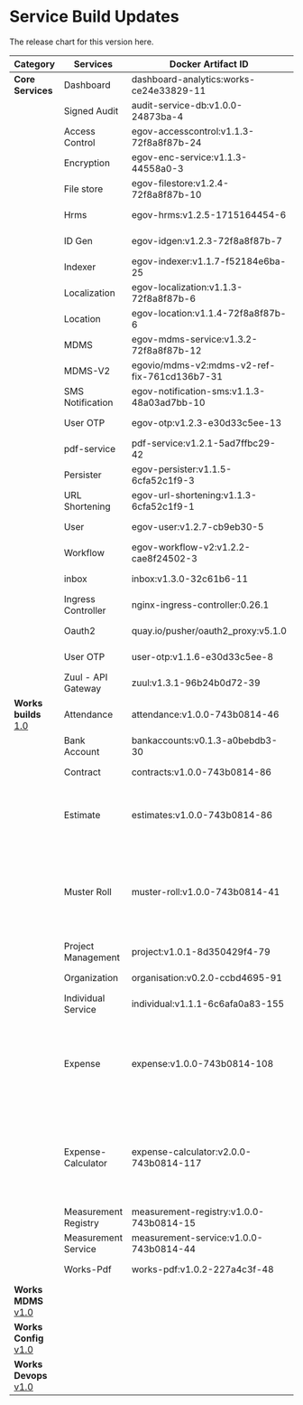 # Service Build Updates

The release chart for this version here.&#x20;

<table><thead><tr><th width="160">Category</th><th width="176">Services</th><th width="186">Docker Artifact ID</th><th>Remarks</th></tr></thead><tbody><tr><td><strong>Core Services</strong></td><td>Dashboard</td><td>dashboard-analytics:works-ce24e33829-11</td><td></td></tr><tr><td></td><td>Signed Audit</td><td>audit-service-db:v1.0.0-24873ba-4</td><td>Not changed</td></tr><tr><td></td><td>Access Control</td><td>egov-accesscontrol:v1.1.3-72f8a8f87b-24</td><td>Not changed</td></tr><tr><td></td><td>Encryption</td><td>egov-enc-service:v1.1.3-44558a0-3</td><td>Not changed</td></tr><tr><td></td><td>File store</td><td>egov-filestore:v1.2.4-72f8a8f87b-10</td><td>Not changed</td></tr><tr><td></td><td>Hrms</td><td>egov-hrms:v1.2.5-1715164454-6</td><td>Not changed</td></tr><tr><td></td><td>ID Gen</td><td>egov-idgen:v1.2.3-72f8a8f87b-7</td><td>Not changed</td></tr><tr><td></td><td>Indexer</td><td>egov-indexer:v1.1.7-f52184e6ba-25</td><td>Not changed</td></tr><tr><td></td><td>Localization</td><td>egov-localization:v1.1.3-72f8a8f87b-6</td><td>Not changed</td></tr><tr><td></td><td>Location</td><td>egov-location:v1.1.4-72f8a8f87b-6</td><td>Not changed</td></tr><tr><td></td><td>MDMS</td><td>egov-mdms-service:v1.3.2-72f8a8f87b-12</td><td>Not changed</td></tr><tr><td></td><td>MDMS-V2</td><td>egovio/mdms-v2:mdms-v2-ref-fix-761cd136b7-31</td><td></td></tr><tr><td></td><td>SMS Notification</td><td>egov-notification-sms:v1.1.3-48a03ad7bb-10</td><td>Not changed</td></tr><tr><td></td><td>User OTP</td><td>egov-otp:v1.2.3-e30d33c5ee-13</td><td>Not changed</td></tr><tr><td></td><td>pdf-service</td><td>pdf-service:v1.2.1-5ad7ffbc29-42</td><td>Not changed</td></tr><tr><td></td><td>Persister</td><td>egov-persister:v1.1.5-6cfa52c1f9-3</td><td>Not changed</td></tr><tr><td></td><td>URL Shortening</td><td>egov-url-shortening:v1.1.3-6cfa52c1f9-1</td><td>Not changed</td></tr><tr><td></td><td>User</td><td>egov-user:v1.2.7-cb9eb30-5</td><td>Not changed</td></tr><tr><td></td><td>Workflow</td><td>egov-workflow-v2:v1.2.2-cae8f24502-3</td><td>Not changed</td></tr><tr><td></td><td>inbox</td><td>inbox:v1.3.0-32c61b6-11</td><td>Not changed</td></tr><tr><td></td><td>Ingress Controller</td><td>nginx-ingress-controller:0.26.1</td><td>Not changed</td></tr><tr><td></td><td>Oauth2</td><td>quay.io/pusher/oauth2_proxy:v5.1.0</td><td>Not changed</td></tr><tr><td></td><td>User OTP</td><td>user-otp:v1.1.6-e30d33c5ee-8</td><td>Not changed</td></tr><tr><td></td><td>Zuul - API Gateway</td><td>zuul:v1.3.1-96b24b0d72-39</td><td>Not changed</td></tr><tr><td><strong>Works builds</strong><br><a href="https://github.com/egovernments/DIGIT-Works/releases/tag/v1.0">1.0</a></td><td>Attendance</td><td>attendance:v1.0.0-743b0814-46</td><td>Removed tenant id splitting </td></tr><tr><td></td><td>Bank Account</td><td>bankaccounts:v0.1.3-a0bebdb3-30</td><td>No change</td></tr><tr><td></td><td>Contract</td><td>contracts:v1.0.0-743b0814-86</td><td>Revision contract</td></tr><tr><td></td><td>Estimate</td><td>estimates:v1.0.0-743b0814-86</td><td>Revision Estimate and detailed estimate</td></tr><tr><td></td><td>Muster Roll</td><td>muster-roll:v1.0.0-743b0814-41</td><td>Removed tenant id splitting  and effective from and to validation</td></tr><tr><td></td><td>Project Management</td><td>project:v1.0.1-8d350429f4-79</td><td>Not changed</td></tr><tr><td></td><td>Organization</td><td>organisation:v0.2.0-ccbd4695-91</td><td>Not changed</td></tr><tr><td></td><td>Individual Service</td><td>individual:v1.1.1-6c6afa0a83-155</td><td>Not changed</td></tr><tr><td></td><td>Expense</td><td>expense:v1.0.0-743b0814-108</td><td>Removed tenant id splitting  and effective from and to validation</td></tr><tr><td></td><td>Expense-Calculator</td><td>expense-calculator:v2.0.0-743b0814-117</td><td>Removed tenant id splitting  and effective from and to validation</td></tr><tr><td></td><td>Measurement Registry</td><td>measurement-registry:v1.0.0-743b0814-15</td><td></td></tr><tr><td></td><td>Measurement Service</td><td>measurement-service:v1.0.0-743b0814-44</td><td></td></tr><tr><td></td><td>Works-Pdf</td><td>works-pdf:v1.0.2-227a4c3f-48</td><td>Not changed</td></tr><tr><td><strong>Works MDMS</strong> <a href="https://github.com/egovernments/egov-mdms-data/releases/tag/works-v1.0">v1.0</a></td><td></td><td></td><td>MDMS changes is linked</td></tr><tr><td><strong>Works Config</strong> <a href="https://github.com/egovernments/configs/releases/tag/works-v1.0">v1.0</a></td><td></td><td></td><td>Config Changes is linked</td></tr><tr><td><strong>Works Devops</strong> <a href="https://github.com/egovernments/DIGIT-DevOps/releases/tag/works-v1.0">v1.0</a></td><td></td><td></td><td>Devops Changes is linked</td></tr></tbody></table>

